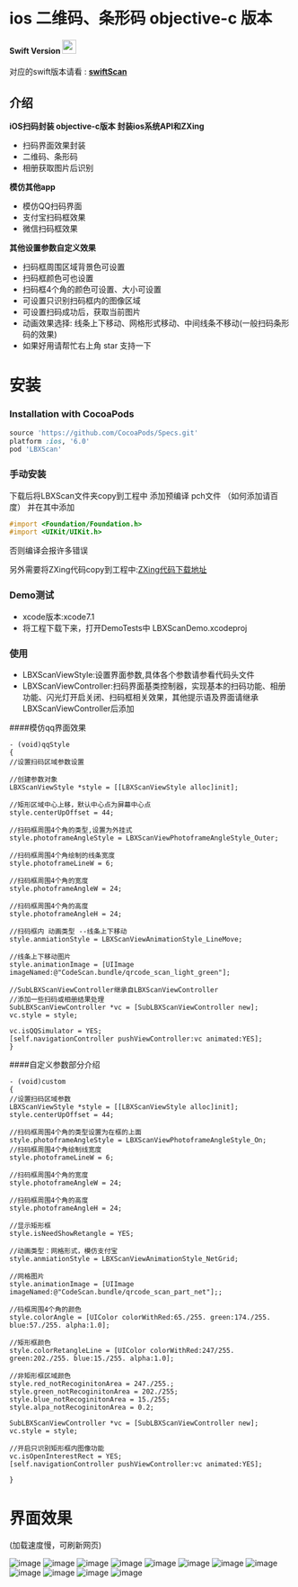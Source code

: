 


# ios 二维码、条形码 objective-c 版本

#### Swift Version <img src="https://github.com/MxABC/LBXScan/blob/master/DemoTests/swiftIcon.png" height="25" width="25">
对应的swift版本请看 : **[swiftScan](https://github.com/MxABC/swiftScan)**


## 介绍
**iOS扫码封装 objective-c版本 封装ios系统API和ZXing**
- 扫码界面效果封装
- 二维码、条形码
- 相册获取图片后识别

**模仿其他app**
- 模仿QQ扫码界面
- 支付宝扫码框效果
- 微信扫码框效果

**其他设置参数自定义效果**

- 扫码框周围区域背景色可设置
- 扫码框颜色可也设置
- 扫码框4个角的颜色可设置、大小可设置
- 可设置只识别扫码框内的图像区域
- 可设置扫码成功后，获取当前图片
- 动画效果选择:  线条上下移动、网格形式移动、中间线条不移动(一般扫码条形码的效果)
- 如果好用请帮忙右上角 star 支持一下

# 安装

### Installation with CocoaPods

```ruby
source 'https://github.com/CocoaPods/Specs.git'
platform :ios, '6.0'
pod 'LBXScan'
```

### 手动安装 
下载后将LBXScan文件夹copy到工程中
添加预编译 pch文件 （如何添加请百度）
并在其中添加
```objective-c
#import <Foundation/Foundation.h>
#import <UIKit/UIKit.h>
```
否则编译会报许多错误

另外需要将ZXing代码copy到工程中:[ZXing代码下载地址](https://github.com/TheLevelUp/ZXingObjC)

### Demo测试
- xcode版本:xcode7.1
- 将工程下载下来，打开DemoTests中 LBXScanDemo.xcodeproj

### 使用

- LBXScanViewStyle:设置界面参数,具体各个参数请参看代码头文件
- LBXScanViewController:扫码界面基类控制器，实现基本的扫码功能、相册功能、闪光灯开启关闭、扫码框相关效果，其他提示语及界面请继承LBXScanViewController后添加

####模仿qq界面效果
```obj-c
- (void)qqStyle
{
//设置扫码区域参数设置

//创建参数对象
LBXScanViewStyle *style = [[LBXScanViewStyle alloc]init];

//矩形区域中心上移，默认中心点为屏幕中心点
style.centerUpOffset = 44;

//扫码框周围4个角的类型,设置为外挂式
style.photoframeAngleStyle = LBXScanViewPhotoframeAngleStyle_Outer;

//扫码框周围4个角绘制的线条宽度
style.photoframeLineW = 6;

//扫码框周围4个角的宽度
style.photoframeAngleW = 24;

//扫码框周围4个角的高度
style.photoframeAngleH = 24;

//扫码框内 动画类型 --线条上下移动
style.anmiationStyle = LBXScanViewAnimationStyle_LineMove;

//线条上下移动图片
style.animationImage = [UIImage imageNamed:@"CodeScan.bundle/qrcode_scan_light_green"];

//SubLBXScanViewController继承自LBXScanViewController
//添加一些扫码或相册结果处理
SubLBXScanViewController *vc = [SubLBXScanViewController new];
vc.style = style;   

vc.isQQSimulator = YES;
[self.navigationController pushViewController:vc animated:YES];
}
```

####自定义参数部分介绍
```obj-c
- (void)custom
{
//设置扫码区域参数
LBXScanViewStyle *style = [[LBXScanViewStyle alloc]init];
style.centerUpOffset = 44;

//扫码框周围4个角的类型设置为在框的上面
style.photoframeAngleStyle = LBXScanViewPhotoframeAngleStyle_On;
//扫码框周围4个角绘制线宽度
style.photoframeLineW = 6;

//扫码框周围4个角的宽度
style.photoframeAngleW = 24;

//扫码框周围4个角的高度
style.photoframeAngleH = 24;

//显示矩形框
style.isNeedShowRetangle = YES;

//动画类型：网格形式，模仿支付宝
style.anmiationStyle = LBXScanViewAnimationStyle_NetGrid;

//网格图片
style.animationImage = [UIImage imageNamed:@"CodeScan.bundle/qrcode_scan_part_net"];;

//码框周围4个角的颜色
style.colorAngle = [UIColor colorWithRed:65./255. green:174./255. blue:57./255. alpha:1.0];

//矩形框颜色
style.colorRetangleLine = [UIColor colorWithRed:247/255. green:202./255. blue:15./255. alpha:1.0];

//非矩形框区域颜色
style.red_notRecoginitonArea = 247./255.;
style.green_notRecoginitonArea = 202./255;
style.blue_notRecoginitonArea = 15./255;
style.alpa_notRecoginitonArea = 0.2;

SubLBXScanViewController *vc = [SubLBXScanViewController new];
vc.style = style;

//开启只识别矩形框内图像功能
vc.isOpenInterestRect = YES;
[self.navigationController pushViewController:vc animated:YES];

}
```


# 界面效果

(加载速度慢，可刷新网页)

![image](https://github.com/MxABC/LBXScan/blob/master/ScreenShots/page1.png)
![image](https://github.com/MxABC/LBXScan/blob/master/ScreenShots/page2.png)
![image](https://github.com/MxABC/LBXScan/blob/master/ScreenShots/page3.png)
![image](https://github.com/MxABC/LBXScan/blob/master/ScreenShots/page11.png)
![image](https://github.com/MxABC/LBXScan/blob/master/ScreenShots/page4.png)
![image](https://github.com/MxABC/LBXScan/blob/master/ScreenShots/page5.png)
![image](https://github.com/MxABC/LBXScan/blob/master/ScreenShots/page6.png)
![image](https://github.com/MxABC/LBXScan/blob/master/ScreenShots/page7.png)
![image](https://github.com/MxABC/LBXScan/blob/master/ScreenShots/page8.png)
![image](https://github.com/MxABC/LBXScan/blob/master/ScreenShots/page9.png)
![image](https://github.com/MxABC/LBXScan/blob/master/ScreenShots/page12.png)
![image](https://github.com/MxABC/LBXScan/blob/master/ScreenShots/page10.png)

